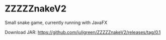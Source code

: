 # ZZZZZnakeV2
Small snake game, currently running with JavaFX

Download JAR: https://github.com/juligreen/ZZZZZnakeV2/releases/tag/0.1
